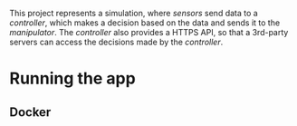 This project represents a simulation, where _sensors_ send data to a _controller_, which makes a decision based on the data and sends it to the _manipulator_. The _controller_ also provides a HTTPS API, so that a 3rd-party servers can access the decisions made by the _controller_.

# Running the app

## Docker
